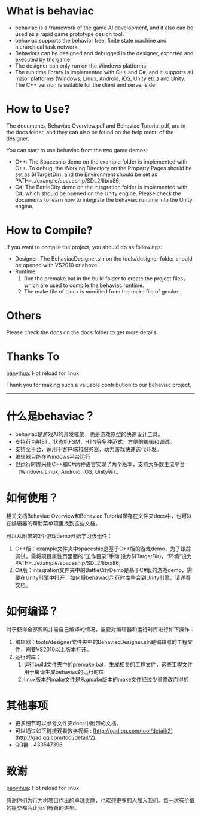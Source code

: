 What is behaviac
================

 - behaviac is a framework of the game AI development, and it also can be used as a rapid game prototype design tool. 
 - behaviac supports the behavior tree, finite state machine and hierarchical task network.
 - Behaviors can be designed and debugged in the designer, exported and executed by the game.
 - The designer can only run on the Windows platforms. 
 - The run time library is implemented with C++ and C#, and it supports all major platforms (Windows, Linux, Android, iOS, Unity etc.)
 and Unity. The C++ version is suitable for the client and server side.


How to Use?
===========

The documents, Behaviac Overview.pdf and Behaviac Tutorial.pdf, are in the docs folder, and they
can also be found on the help menu of the designer.

You can start to use behaviac from the two game demos:

 - C++: The Spaceship demo on the example folder is implemented with C++. To debug, the Working
Directory on the Property Pages should be set as $(TargetDir), and the Environment should be set
as PATH=../example/spaceship/SDL2/lib/x86;
 - C#: The BattleCity demo on the integration folder is implemented with C#, which should be
opened on the Unity engine. Please check the documents to learn how to integrate the behaviac
runtime into the Unity engine.


How to Compile?
===============

If you want to compile the project, you should do as followings:

 - Designer: The BehaviacDesigner.sln on the tools/designer folder should be opened with VS2010 or above.
 - Runtime:
	1. Run the premake.bat in the build folder to create the project files，which are used to compile
		the behaviac runtime.
	2. The make file of Linux is modified from the make file of gmake.

Others
======
Please check the docs on the docs folder to get more details.

Thanks To
======

[panyihua](https://github.com/panyihua): Hot reload for linux

Thank you for making such a valuable contribution to our behaviac project.

----------

什么是behaviac？
============

 - behaviac是游戏AI的开发框架，也是游戏原型的快速设计工具。
 - 支持行为树BT，状态机FSM，HTN等多种范式，方便的编辑和调试。
 - 支持全平台，适用于客户端和服务器，助力游戏快速迭代开发。
 - 编辑器只能在Windows平台运行
 - 但运行时库采用C++和C#两种语言实现了两个版本，支持大多数主流平台（Windows,Linux, Android, iOS, Unity等）。


如何使用？
=====

相关文档Behaviac Overview和Behaviac Tutorial保存在文件夹docs中，也可以在编辑器的帮助菜单项里找到这些文档。

可以从附带的2个游戏demo开始学习该组件：

 1. C++版：example文件夹中spaceship是基于C++版的游戏demo，为了跟踪调试，需将项目属性页里面的“工作目录”手动
设为$(TargetDir)，“环境”设为PATH=../example/spaceship/SDL2/lib/x86;
 2. C#版：integration文件夹中的BattleCityDemo是基于C#版的游戏demo，需要在Unity引擎中打开，如何将behaviac运
行时库整合到Unity引擎，请详看文档。


如何编译？
=====

对于获得全部源码并需自己编译的情况，需要对编辑器和运行时库进行如下操作：

 1. 编辑器：tools/designer文件夹中的BehaviacDesigner.sln是编辑器的工程文件，需要VS2010以上版本打开。
 2. 运行时库：
	1. 运行build文件夹中的premake.bat，生成相关的工程文件，这些工程文件用于编译生成behaviac的运行时库
	2. linux版本的make文件是从gmake版本的make文件经过少量修改而得的


其他事项
=====

 - 更多细节可以参考文件夹docs中附带的文档。 
 - 可以通过如下链接观看教学视频 :   [http://gad.qq.com/tool/detail/2](http://gad.qq.com/tool/detail/2).
 - QQ群：433547396
 
致谢
======
[panyihua](https://github.com/panyihua): Hot reload for linux 

感谢你们为行为树项目作出的卓越贡献，也欢迎更多的人加入我们。每一次有价值的提交都会让我们有新的进步。
